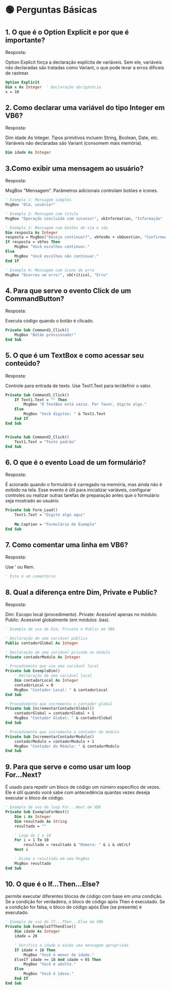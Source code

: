 # 🟢 Perguntas Básicas

## 1. O que é o Option Explicit e por que é importante?

Resposta:


Option Explicit força a declaração explícita de variáveis. Sem ele, variáveis não declaradas são tratadas como Variant, o que pode levar a erros difíceis de rastrear.

``` vb
Option Explicit
Dim x As Integer  ' Declaração obrigatória
x = 10
```

## 2. Como declarar uma variável do tipo Integer em VB6?

Resposta:

Dim idade As Integer. Tipos primitivos incluem String, Boolean, Date, etc. Variáveis não declaradas são Variant (consomem mais memória).

``` vb
Dim idade As Integer
```

## 3.Como exibir uma mensagem ao usuário?

Resposta:

MsgBox "Mensagem". Parâmetros adicionais controlam botões e ícones.

``` vb
' Exemplo 1: Mensagem simples
MsgBox "Olá, usuário!"

' Exemplo 2: Mensagem com título
MsgBox "Operação concluída com sucesso!", vbInformation, "Informação"

' Exemplo 3: Mensagem com botões de sim e não
Dim resposta As Integer
resposta = MsgBox("Deseja continuar?", vbYesNo + vbQuestion, "Confirmação")
If resposta = vbYes Then
    MsgBox "Você escolheu continuar."
Else
    MsgBox "Você escolheu não continuar."
End If

' Exemplo 4: Mensagem com ícone de erro
MsgBox "Ocorreu um erro!", vbCritical, "Erro"
```

## 4. Para que serve o evento Click de um CommandButton?

Resposta:

Executa código quando o botão é clicado. 

``` vb
Private Sub Command1_Click()
    MsgBox "Botão pressionado!"
End Sub
```

## 5. O que é um TextBox e como acessar seu conteúdo?

Resposta:

Controle para entrada de texto. Use Text1.Text para ler/definir o valor.

``` vb
Private Sub Command1_Click()
    If Text1.Text = "" Then
        MsgBox "O TextBox está vazio. Por favor, digite algo."
    Else
        MsgBox "Você digitou: " & Text1.Text
    End If
End Sub


Private Sub Command2_Click()
    Text1.Text = "Texto padrão"
End Sub
```

## 6. O que é o evento Load de um formulário?

Resposta:

É acionado quando o formulário é carregado na memória, mas ainda não é exibido na tela. Esse evento é útil para inicializar variáveis, configurar controles ou realizar outras tarefas de preparação antes que o formulário seja mostrado ao usuário.

``` vb
Private Sub Form_Load()
    Text1.Text = "Digite algo aqui"
    
    Me.Caption = "Formulário de Exemplo"
End Sub
```

## 7. Como comentar uma linha em VB6?

Resposta:

Use ' ou Rem.

``` vb
' Este é um comentário
```

## 8. Qual a diferença entre Dim, Private e Public?

Resposta:

Dim: Escopo local (procedimento).
Private: Acessível apenas no módulo.
Public: Acessível globalmente (em módulos .bas).

``` vb
' Exemplo de uso de Dim, Private e Public em VB6

' Declaração de uma variável pública
Public contadorGlobal As Integer

' Declaração de uma variável privada no módulo
Private contadorModulo As Integer

' Procedimento que usa uma variável local
Private Sub ExemploDim()
    ' Declaração de uma variável local
    Dim contadorLocal As Integer
    contadorLocal = 0
    MsgBox "Contador Local: " & contadorLocal
End Sub

' Procedimento que incrementa o contador global
Private Sub IncrementarContadorGlobal()
    contadorGlobal = contadorGlobal + 1
    MsgBox "Contador Global: " & contadorGlobal
End Sub

' Procedimento que incrementa o contador do módulo
Private Sub IncrementarContadorModulo()
    contadorModulo = contadorModulo + 1
    MsgBox "Contador do Módulo: " & contadorModulo
End Sub
```

## 9. Para que serve e como usar um loop For...Next?

É usado para repetir um bloco de código um número específico de vezes. Ele é útil quando você sabe com antecedência quantas vezes deseja executar o bloco de código.

``` vb
' Exemplo de uso do loop For...Next em VB6
Private Sub ExemploForNext()
    Dim i As Integer
    Dim resultado As String
    resultado = ""

    ' Loop de 1 a 10
    For i = 1 To 10
        resultado = resultado & "Número: " & i & vbCrLf
    Next i

    ' Exibe o resultado em uma MsgBox
    MsgBox resultado
End Sub
```

## 10. O que é o If...Then...Else?

permite executar diferentes blocos de código com base em uma condição. Se a condição for verdadeira, o bloco de código após Then é executado. Se a condição for falsa, o bloco de código após Else (se presente) é executado.

``` vb
' Exemplo de uso do If...Then...Else em VB6
Private Sub ExemploIfThenElse()
    Dim idade As Integer
    idade = 20

    ' Verifica a idade e exibe uma mensagem apropriada
    If idade < 18 Then
        MsgBox "Você é menor de idade."
    ElseIf idade >= 18 And idade < 65 Then
        MsgBox "Você é adulto."
    Else
        MsgBox "Você é idoso."
    End If
End Sub
```